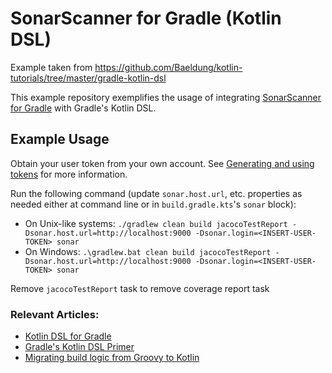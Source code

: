 # SonarScanner for Gradle (Kotlin DSL)

Example taken from https://github.com/Baeldung/kotlin-tutorials/tree/master/gradle-kotlin-dsl

This example repository exemplifies the usage of integrating [SonarScanner for Gradle](https://docs.sonarqube.org/latest/analyzing-source-code/scanners/sonarscanner-for-gradle/) with Gradle's Kotlin DSL.

## Example Usage
Obtain your user token from your own account. See [Generating and using tokens](https://docs.sonarqube.org/latest/user-guide/user-account/generating-and-using-tokens/) for more information.

Run the following command (update `sonar.host.url`, etc. properties as needed either at command line or in `build.gradle.kts`'s `sonar` block):
* On Unix-like systems:
  `./gradlew clean build jacocoTestReport -Dsonar.host.url=http://localhost:9000 -Dsonar.login=<INSERT-USER-TOKEN> sonar`
* On Windows:
  `.\gradlew.bat clean build jacocoTestReport -Dsonar.host.url=http://localhost:9000 -Dsonar.login=<INSERT-USER-TOKEN> sonar`

Remove `jacocoTestReport` task to remove coverage report task

### Relevant Articles:
- [Kotlin DSL for Gradle](https://www.baeldung.com/kotlin/gradle-dsl)
- [Gradle's Kotlin DSL Primer](https://docs.gradle.org/current/userguide/kotlin_dsl.html)
- [Migrating build logic from Groovy to Kotlin](https://docs.gradle.org/current/userguide/migrating_from_groovy_to_kotlin_dsl.html#migrating_groovy_kotlin)
